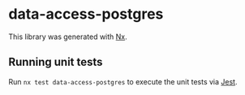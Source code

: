 # data-access-postgres

This library was generated with [Nx](https://nx.dev).

## Running unit tests

Run `nx test data-access-postgres` to execute the unit tests via [Jest](https://jestjs.io).
